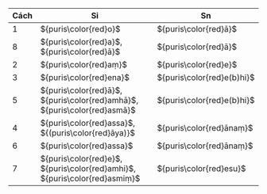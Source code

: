 <div class="declension-content" markdown="1">

| Cách | Si                                                                         | Sn                         |
| ---- | -------------------------------------------------------------------------- | -------------------------- |
| 1    | ${puris\color{red}o}$                                                      | ${puris\color{red}ā}$      |
| 8    | ${puris\color{red}a}$, ${puris\color{red}ā}$                               | ${puris\color{red}ā}$      |
| 2    | ${puris\color{red}aṃ}$                                                     | ${puris\color{red}e}$      |
| 3    | ${puris\color{red}ena}$                                                    | ${puris\color{red}e(b)hi}$ |
| 5    | ${puris\color{red}ā}$, ${puris\color{red}amhā}$, ${puris\color{red}asmā}$  | ${puris\color{red}e(b)hi}$ |
| 4    | ${puris\color{red}assa}$, ${(puris\color{red}āya)}$                        | ${puris\color{red}ānaṃ}$   |
| 6    | ${puris\color{red}assa}$                                                   | ${puris\color{red}ānaṃ}$    |
| 7    | ${puris\color{red}e}$, ${puris\color{red}amhi}$, ${puris\color{red}asmiṃ}$ | ${puris\color{red}esu}$    |

</div>
